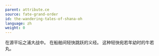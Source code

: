 ```yaml
---
parent: attribute.ce
source: fate-grand-order
id: the-wandering-tales-of-shana-oh
language: zh
weight: 0
---
```


在源平坛之浦大战中。
在船舶间轻快跳跃的义经。
这种轻快宛若年幼时的牛若丸。
